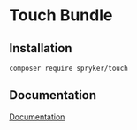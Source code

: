 # Touch Bundle

## Installation

```
composer require spryker/touch
```

## Documentation

[Documentation](http://spryker.github.io)
